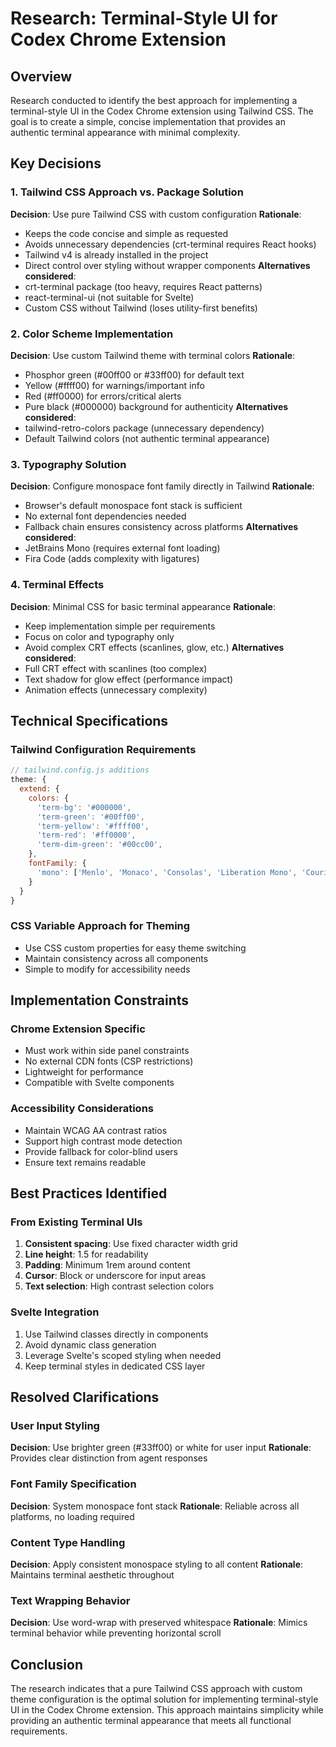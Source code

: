 # Research: Terminal-Style UI for Codex Chrome Extension

## Overview
Research conducted to identify the best approach for implementing a terminal-style UI in the Codex Chrome extension using Tailwind CSS. The goal is to create a simple, concise implementation that provides an authentic terminal appearance with minimal complexity.

## Key Decisions

### 1. Tailwind CSS Approach vs. Package Solution
**Decision**: Use pure Tailwind CSS with custom configuration
**Rationale**:
- Keeps the code concise and simple as requested
- Avoids unnecessary dependencies (crt-terminal requires React hooks)
- Tailwind v4 is already installed in the project
- Direct control over styling without wrapper components
**Alternatives considered**:
- crt-terminal package (too heavy, requires React patterns)
- react-terminal-ui (not suitable for Svelte)
- Custom CSS without Tailwind (loses utility-first benefits)

### 2. Color Scheme Implementation
**Decision**: Use custom Tailwind theme with terminal colors
**Rationale**:
- Phosphor green (#00ff00 or #33ff00) for default text
- Yellow (#ffff00) for warnings/important info
- Red (#ff0000) for errors/critical alerts
- Pure black (#000000) background for authenticity
**Alternatives considered**:
- tailwind-retro-colors package (unnecessary dependency)
- Default Tailwind colors (not authentic terminal appearance)

### 3. Typography Solution
**Decision**: Configure monospace font family directly in Tailwind
**Rationale**:
- Browser's default monospace font stack is sufficient
- No external font dependencies needed
- Fallback chain ensures consistency across platforms
**Alternatives considered**:
- JetBrains Mono (requires external font loading)
- Fira Code (adds complexity with ligatures)

### 4. Terminal Effects
**Decision**: Minimal CSS for basic terminal appearance
**Rationale**:
- Keep implementation simple per requirements
- Focus on color and typography only
- Avoid complex CRT effects (scanlines, glow, etc.)
**Alternatives considered**:
- Full CRT effect with scanlines (too complex)
- Text shadow for glow effect (performance impact)
- Animation effects (unnecessary complexity)

## Technical Specifications

### Tailwind Configuration Requirements
```javascript
// tailwind.config.js additions
theme: {
  extend: {
    colors: {
      'term-bg': '#000000',
      'term-green': '#00ff00',
      'term-yellow': '#ffff00',
      'term-red': '#ff0000',
      'term-dim-green': '#00cc00',
    },
    fontFamily: {
      'mono': ['Menlo', 'Monaco', 'Consolas', 'Liberation Mono', 'Courier New', 'monospace'],
    }
  }
}
```

### CSS Variable Approach for Theming
- Use CSS custom properties for easy theme switching
- Maintain consistency across all components
- Simple to modify for accessibility needs

## Implementation Constraints

### Chrome Extension Specific
- Must work within side panel constraints
- No external CDN fonts (CSP restrictions)
- Lightweight for performance
- Compatible with Svelte components

### Accessibility Considerations
- Maintain WCAG AA contrast ratios
- Support high contrast mode detection
- Provide fallback for color-blind users
- Ensure text remains readable

## Best Practices Identified

### From Existing Terminal UIs
1. **Consistent spacing**: Use fixed character width grid
2. **Line height**: 1.5 for readability
3. **Padding**: Minimum 1rem around content
4. **Cursor**: Block or underscore for input areas
5. **Text selection**: High contrast selection colors

### Svelte Integration
1. Use Tailwind classes directly in components
2. Avoid dynamic class generation
3. Leverage Svelte's scoped styling when needed
4. Keep terminal styles in dedicated CSS layer

## Resolved Clarifications

### User Input Styling
**Decision**: Use brighter green (#33ff00) or white for user input
**Rationale**: Provides clear distinction from agent responses

### Font Family Specification
**Decision**: System monospace font stack
**Rationale**: Reliable across all platforms, no loading required

### Content Type Handling
**Decision**: Apply consistent monospace styling to all content
**Rationale**: Maintains terminal aesthetic throughout

### Text Wrapping Behavior
**Decision**: Use word-wrap with preserved whitespace
**Rationale**: Mimics terminal behavior while preventing horizontal scroll

## Conclusion
The research indicates that a pure Tailwind CSS approach with custom theme configuration is the optimal solution for implementing terminal-style UI in the Codex Chrome extension. This approach maintains simplicity while providing an authentic terminal appearance that meets all functional requirements.
